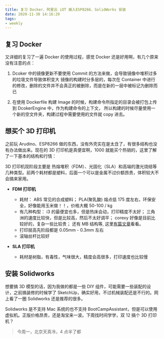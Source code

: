 ```yaml
---
title: 复习 Docker、阿里云 iOT 接入ESP8266、SolidWorks 安装
date: 2020-11-30 14:16:29
tags:
- weekly
---
```


## 复习 Docker

又详细的复习了一遍 Docker 的使用过程，感觉 Docker 还是好用啊，有几个原来没有注意的点：

1. Dcoker 中的镜像更新不要使用 Commit 的方法来做，会导致镜像中堆积过多的垃圾文件导致体积变大
镜像的构建时分多层的，每次在 Container 中进行的修改，删除的文件并不会真正的被删除，而是在新的一层中被标记为删除而已

2. 在使用 Dockerfile 构建 Image 的时候，构建命令所指定的目录会被打包上传到 DcokerEngine 中，作为构建命令的上下文，
所以构建的时候尽量使用一个新的空文件夹，构建过程中需要使用的文件就 copy 进去。

## 想买个 3D 打印机

之前玩 Arudino、ESP8266 做的东西，没有外壳实在是太丑了，有很多结构也没有办法做出来。现在的 3D 打印机是真便宜啊，1000 就能买个热销的，这里了解了一下基本的结构和行情：

3D 打印机现阶段主要是 热熔堆积（FDM）、光固化（SLA）和高端的激光烧结等几种类型。前两个耗材都是塑料，后面一个可以是金属不过价额昂贵，体积较大不会搞来家用。

- **FDM 打印机**
    - 耗材： ABS 常见的合成塑料； PLA(聚乳酸) 熔点低 175 度左右，环保安全，好像能用玉米做！！，价格大概 50-100 / kg
    - 有几种构型： i3 的最便宜也多，但是热床会动，打印精度不太好； 三角洲的速度比较快，但是比较高，然后不太好调平； corexy 好像是目前比较好的，复杂一些比较贵； 还有 MB 结构等, 这里[有篇文章](http://www.3dsishu.com/article-34-1.html)看看。
    - 打印层高先阶段都是 0.05mm - 0.3mm 左右
    - 滚轴丝杆比较好

- **SLA 打印机**
    - 耗材是树脂，有毒性，气味很大，精度会高很多，打印速度也比较慢    

## 安装 Solidworks

想要搞 3D 模型的话，因为我做的都是一些 DIY 组件，可能需要一些装配的设计，之前搞装修的时候学了 SketchUp，确实好用，不过机械装配还是不行的。网上看了一圈 Solidworks 还是推荐的很多。

Solidworks 是不支持 Mac 系统的也不支持 BootCampAssistant，但是可以使用虚拟机。正版价格昂贵，还是淘宝来一波。下周找时间学学，双 12 搞个 3D 打印机？


> 今周一，北京天真冷，4 点半了都
